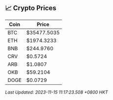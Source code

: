 ## 📈 Crypto Prices

| Coin | Price |
| ---- | ----- |
| BTC | $35477.5035 |
| ETH | $1974.3233 |
| BNB | $244.9760 |
| CRV | $0.5724 |
| ARB | $1.0807 |
| OKB | $59.2104 |
| DOGE | $0.0729 |

_Last Updated: 2023-11-15 11:17:23.508 +0800 HKT_